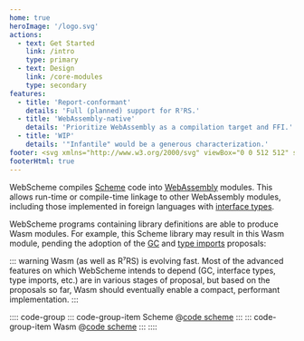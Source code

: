 ```yaml
---
home: true
heroImage: '/logo.svg'
actions:
  - text: Get Started
    link: /intro
    type: primary
  - text: Design
    link: /core-modules
    type: secondary
features:
  - title: 'Report-conformant'
    details: 'Full (planned) support for R⁷RS.'
  - title: 'WebAssembly-native'
    details: 'Prioritize WebAssembly as a compilation target and FFI.'
  - title: 'WIP'
    details: '"Infantile" would be a generous characterization.'
footer: <svg xmlns="http://www.w3.org/2000/svg" viewBox="0 0 512 512" style="height:1em;position:relative;top:.125em;margin-right:.5em"><path fill="var(--c-text)" d="M0 128C0 92.65 28.65 64 64 64H448C483.3 64 512 92.65 512 128V384C512 419.3 483.3 448 448 448H64C28.65 448 0 419.3 0 384V128zM48 128V150.1L220.5 291.7C241.1 308.7 270.9 308.7 291.5 291.7L464 150.1V127.1C464 119.2 456.8 111.1 448 111.1H64C55.16 111.1 48 119.2 48 127.1L48 128zM48 212.2V384C48 392.8 55.16 400 64 400H448C456.8 400 464 392.8 464 384V212.2L322 328.8C283.6 360.3 228.4 360.3 189.1 328.8L48 212.2z"/></svg>Join the <a href="https://groups.google.com/a/web-scheme.org/g/dev" target="_blank">developer mailing list</a> to get involved!
footerHtml: true
---
```


WebScheme compiles [Scheme] code into [WebAssembly] modules.
This allows run-time or compile-time linkage to other WebAssembly modules,
including those implemented in foreign languages with [interface types].

WebScheme programs containing library definitions are able to produce Wasm modules.
For example, this Scheme library may result in this Wasm module,
pending the adoption of the [GC] and [type imports] proposals:

::: warning
Wasm (as well as R⁷RS) is evolving fast.
Most of the advanced features on which WebScheme intends to depend
(GC, interface types, type imports, etc.)
are in various stages of proposal,
but based on the proposals so far,
Wasm should eventually enable a compact, performant implementation.
:::

:::: code-group
::: code-group-item Scheme
@[code scheme](examples/front.scm)
:::
::: code-group-item Wasm
@[code scheme](examples/front.wat)
:::
::::

[Scheme]: /r7rs-small.pdf
[WebAssembly]: https://webassembly.org
[interface types]: https://github.com/WebAssembly/interface-types/blob/main/proposals/interface-types/Explainer.md
[GC]: https://github.com/WebAssembly/gc/tree/main/proposals/gc/Overview.md
[type imports]: https://github.com/WebAssembly/proposal-type-imports/blob/master/proposals/type-imports/Overview.md
